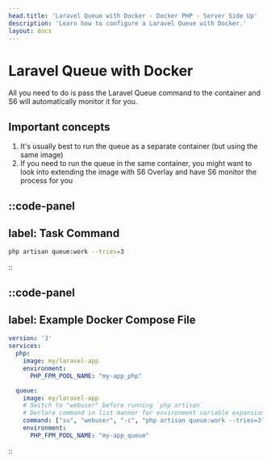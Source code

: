 ```yaml
---
head.title: 'Laravel Queue with Docker - Docker PHP - Server Side Up'
description: 'Learn how to configure a Laravel Queue with Docker.'
layout: docs
---
```


# Laravel Queue with Docker
All you need to do is pass the Laravel Queue command to the container and S6 will automatically monitor it for you.

## Important concepts
1. It's usually best to run the queue as a separate container (but using the same image)
2. If you need to run the queue in the same container, you might want to look into extending the image with S6 Overlay and have S6 monitor the process for you

::code-panel
---
label: Task Command
---
```sh
php artisan queue:work --tries=3
```
::

::code-panel
---
label: Example Docker Compose File
---
```yaml
version: '3'
services:
  php:
    image: my/laravel-app
    environment:
      PHP_FPM_POOL_NAME: "my-app_php"

  queue:
    image: my/laravel-app
    # Switch to "webuser" before running `php artisan`
    # Declare command in list manner for environment variable expansion
    command: ["su", "webuser", "-c", "php artisan queue:work --tries=3"]
    environment:
      PHP_FPM_POOL_NAME: "my-app_queue"
```
::